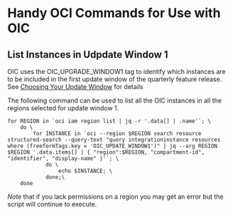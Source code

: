 # Handy OCI Commands for Use with OIC

## List Instances in Udpdate Window 1
OIC uses the OIC_UPGRADE_WINDOW1 tag to identify which instances are to be included in the first update window of the quarterly feature release. See [Choosing Your Update Window][Update Window Blog] for details

The following command can be used to list all the OIC instances in all the regions selected for update window 1.
```shell
for REGION in `oci iam region list | jq -r '.data[] | .name'`; \
    do \
        for INSTANCE in `oci --region $REGION search resource structured-search --query-text "query integrationinstance resources where (freeformTags.key = 'OIC_UPDATE_WINDOW1')" | jq --arg REGION $REGION '.data.items[] | { "region":$REGION, "compartment-id", "identifier", "display-name" }'`; \
            do \
                echo $INSTANCE; \
            done;\
    done
```
*Note* that if you lack permissions on a region you may get an error but the script will continue to execute.

[Update Window Blog]: https://blogs.oracle.com/integration/choosing-your-update-window.
